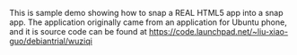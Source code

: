 This is sample demo showing how to snap a REAL HTML5 app into a snap app. The application originally came from an application for Ubuntu phone, and it is source code can be found at https://code.launchpad.net/~liu-xiao-guo/debiantrial/wuziqi

